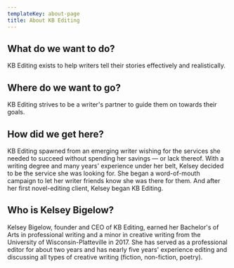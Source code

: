 ```yaml
---
templateKey: about-page
title: About KB Editing
---
```

## What do we want to do?

KB Editing exists to help writers tell their stories effectively and realistically.

## Where do we want to go?

KB Editing strives to be a writer's partner to guide them on towards their goals.

## How did we get here?

KB Editing spawned from an emerging writer wishing for the services she needed to succeed without spending her savings — or lack thereof. With a writing degree and many years' experience under her belt, Kelsey decided to be the service she was looking for. She began a word-of-mouth campaign to let her writer friends know she was there for them. And after her first novel-editing client, Kelsey began KB Editing.

## Who is Kelsey Bigelow?

Kelsey Bigelow, founder and CEO of KB Editing, earned her Bachelor's of Arts in professional writing and a minor in creative writing from the University of Wisconsin-Platteville in 2017. She has served as a professional editor for about two years and has nearly five years' experience editing and discussing all types of creative writing (fiction, non-fiction, poetry). 

###
